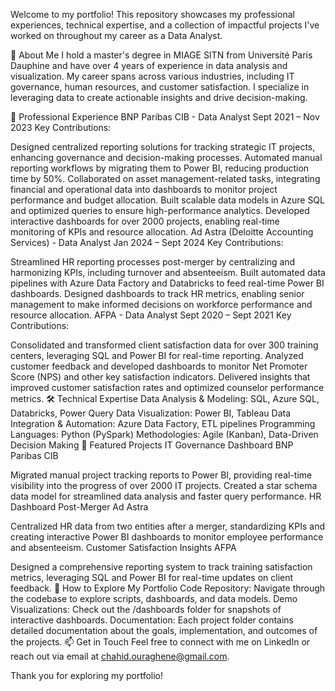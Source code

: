 Welcome to my portfolio! This repository showcases my professional experiences, technical expertise, and a collection of impactful projects I've worked on throughout my career as a Data Analyst.

👋 About Me
I hold a master's degree in MIAGE SITN from Université Paris Dauphine and have over 4 years of experience in data analysis and visualization. My career spans across various industries, including IT governance, human resources, and customer satisfaction. I specialize in leveraging data to create actionable insights and drive decision-making.

💼 Professional Experience
BNP Paribas CIB - Data Analyst
Sept 2021 – Nov 2023
Key Contributions:

Designed centralized reporting solutions for tracking strategic IT projects, enhancing governance and decision-making processes.
Automated manual reporting workflows by migrating them to Power BI, reducing production time by 50%.
Collaborated on asset management-related tasks, integrating financial and operational data into dashboards to monitor project performance and budget allocation.
Built scalable data models in Azure SQL and optimized queries to ensure high-performance analytics.
Developed interactive dashboards for over 2000 projects, enabling real-time monitoring of KPIs and resource allocation.
Ad Astra (Deloitte Accounting Services) - Data Analyst
Jan 2024 – Sept 2024
Key Contributions:

Streamlined HR reporting processes post-merger by centralizing and harmonizing KPIs, including turnover and absenteeism.
Built automated data pipelines with Azure Data Factory and Databricks to feed real-time Power BI dashboards.
Designed dashboards to track HR metrics, enabling senior management to make informed decisions on workforce performance and resource allocation.
AFPA - Data Analyst
Sept 2020 – Sept 2021
Key Contributions:

Consolidated and transformed client satisfaction data for over 300 training centers, leveraging SQL and Power BI for real-time reporting.
Analyzed customer feedback and developed dashboards to monitor Net Promoter Score (NPS) and other key satisfaction indicators.
Delivered insights that improved customer satisfaction rates and optimized counselor performance metrics.
🛠️ Technical Expertise
Data Analysis & Modeling: SQL, Azure SQL, Databricks, Power Query
Data Visualization: Power BI, Tableau
Data Integration & Automation: Azure Data Factory, ETL pipelines
Programming Languages: Python (PySpark)
Methodologies: Agile (Kanban), Data-Driven Decision Making
📂 Featured Projects
IT Governance Dashboard
BNP Paribas CIB

Migrated manual project tracking reports to Power BI, providing real-time visibility into the progress of over 2000 IT projects.
Created a star schema data model for streamlined data analysis and faster query performance.
HR Dashboard Post-Merger
Ad Astra

Centralized HR data from two entities after a merger, standardizing KPIs and creating interactive Power BI dashboards to monitor employee performance and absenteeism.
Customer Satisfaction Insights
AFPA

Designed a comprehensive reporting system to track training satisfaction metrics, leveraging SQL and Power BI for real-time updates on client feedback.
🌟 How to Explore My Portfolio
Code Repository: Navigate through the codebase to explore scripts, dashboards, and data models.
Demo Visualizations: Check out the /dashboards folder for snapshots of interactive dashboards.
Documentation: Each project folder contains detailed documentation about the goals, implementation, and outcomes of the projects.
📫 Get in Touch
Feel free to connect with me on LinkedIn or reach out via email at chahid.ouraghene@gmail.com.

Thank you for exploring my portfolio!
